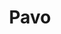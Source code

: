 ---
title: "Pavo"
hashtag: pavo
borders:
  - Apus
  - Ara
  - Indus
  - Octans
  - Telescopium
layout: hashtag
subdivision-of:
  - southern celestial hemisphere
tags:
  - Peacock
  - Constellation
---